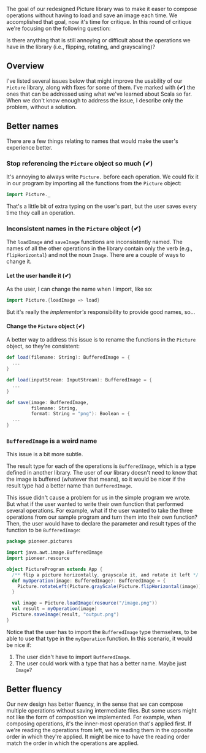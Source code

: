The goal of our redesigned Picture library was to make it easer to compose
operations without having to load and save an image each time. We accomplished
that goal, now it's time for critique. In this round of critique we're focusing
on the following question:

Is there anything that is still annoying or difficult about the operations we
have in the library (i.e., flipping, rotating, and grayscaling)?

## Overview
I've listed several issues below that might improve the usability of our
`Picture` library, along with fixes for some of them. I've marked with **(✔)**
the ones that can be addressed using what we've learned about Scala so far. When
we don't know enough to address the issue, I describe only the problem, without
a solution.

## Better names
There are a few things relating to names that would make the user's experience
better.

### Stop referencing the `Picture` object so much (✔)

It's annoying to always write `Picture.` before each operation. We could fix it
in our program by importing all the functions from the `Picture` object:
  ```scala 
  import Picture._
  ```
That's a little bit of extra typing on the user's part, but the user saves every
time they call an operation.
  
### Inconsistent names in the `Picture` object (✔)

The `loadImage` and `saveImage` functions are inconsistently named. The names of
all the other operations in the library contain only the verb (e.g.,
`flipHorizontal`) and not the noun `Image`. There are a couple of ways to change
it.

#### Let the user handle it (✔)

As the user, I can change the name when I import, like so:
```scala
import Picture.{loadImage => load}
```
But it's really the _implementor's_ responsibility to provide good names, so...

#### Change the `Picture` object (✔)     
A better way to address this issue is to rename the functions in the `Picture`
object, so they're consistent:
```scala
def load(filename: String): BufferedImage = {
  ...
}

def load(inputStream: InputStream): BufferedImage = {
  ...
}

def save(image: BufferedImage, 
         filename: String, 
         format: String = "png"): Boolean = {
  ...
}
```

### `BufferedImage` is a weird name
This issue is a bit more subtle. 

The result type for each of the operations is `BufferedImage`, which is a type
defined in another library. The user of _our_ library doesn't need to know that
the image is buffered (whatever that means), so it would be nicer if the result
type had a better name than `BufferedImage`. 

This issue didn't cause a problem for us in the simple program we wrote. But
what if the user wanted to write their own function that performed several
operations. For example, what if the user wanted to take the three operations
from our sample program and turn them into their own function? Then, the user
would have to declare the parameter and result types of the function to be
`BufferedImage`:
```scala
package pioneer.pictures

import java.awt.image.BufferedImage
import pioneer.resource

object PictureProgram extends App {
  /** flip a picture horizontally, grayscale it, and rotate it left */
  def myOperation(image: BufferedImage): BufferedImage = {
    Picture.rotateLeft(Picture.grayScale(Picture.flipHorizontal(image)))
  }

  val image = Picture.loadImage(resource("/image.png"))
  val result = myOperation(image)
  Picture.saveImage(result, "output.png")
}
```
Notice that the user has to import the `BufferedImage` type themselves, to be
able to use that type in the `myOperation` function. In this scenario,
it would be nice if:
   1. The user didn't have to import `BufferedImage`.
   1. The user could work with a type that has a better name. Maybe just
      `Image`?

## Better fluency
Our new design has better fluency, in the sense that we can compose multiple
operations without saving intermediate files. But some users might not like the
form of composition we implemented. For example, when composing operations, it's
the inner-most operation that's applied first. If we're reading the operations
from left, we're reading them in the opposite order in which they're applied. It
might be nice to have the reading order match the order in which the operations
are applied.
